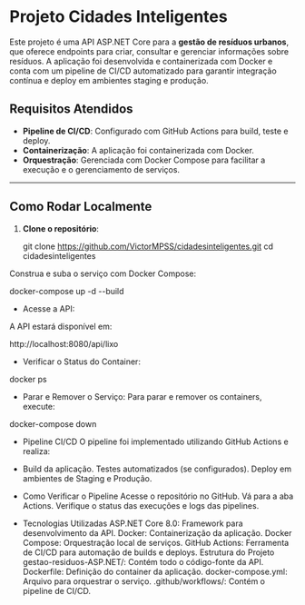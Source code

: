 # Projeto Cidades Inteligentes

Este projeto é uma API ASP.NET Core para a **gestão de resíduos urbanos**, que oferece endpoints para criar, consultar e gerenciar informações sobre resíduos. A aplicação foi desenvolvida e containerizada com Docker e conta com um pipeline de CI/CD automatizado para garantir integração contínua e deploy em ambientes staging e produção.

## Requisitos Atendidos
- **Pipeline de CI/CD**: Configurado com GitHub Actions para build, teste e deploy.
- **Containerização**: A aplicação foi containerizada com Docker.
- **Orquestração**: Gerenciada com Docker Compose para facilitar a execução e o gerenciamento de serviços.

---

## Como Rodar Localmente
1. **Clone o repositório**:
   
   git clone https://github.com/VictorMPSS/cidadesinteligentes.git
   cd cidadesinteligentes

Construa e suba o serviço com Docker Compose:

docker-compose up -d --build

- Acesse a API:

A API estará disponível em:

http://localhost:8080/api/lixo

- Verificar o Status do Container:

docker ps

- Parar e Remover o Serviço: Para parar e remover os containers, execute:

docker-compose down

- Pipeline CI/CD
O pipeline foi implementado utilizando GitHub Actions e realiza:

- Build da aplicação.
Testes automatizados (se configurados).
Deploy em ambientes de Staging e Produção.

- Como Verificar o Pipeline
Acesse o repositório no GitHub.
Vá para a aba Actions.
Verifique o status das execuções e logs das pipelines.

- Tecnologias Utilizadas
ASP.NET Core 8.0: Framework para desenvolvimento da API.
Docker: Containerização da aplicação.
Docker Compose: Orquestração local de serviços.
GitHub Actions: Ferramenta de CI/CD para automação de builds e deploys.
Estrutura do Projeto
gestao-residuos-ASP.NET/: Contém todo o código-fonte da API.
Dockerfile: Definição do container da aplicação.
docker-compose.yml: Arquivo para orquestrar o serviço.
.github/workflows/: Contém o pipeline de CI/CD.
